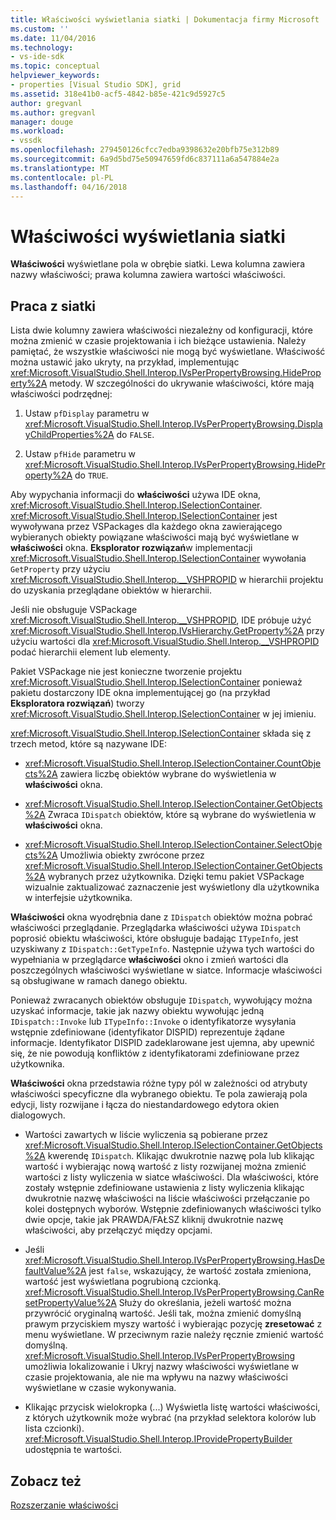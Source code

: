 ```yaml
---
title: Właściwości wyświetlania siatki | Dokumentacja firmy Microsoft
ms.custom: ''
ms.date: 11/04/2016
ms.technology:
- vs-ide-sdk
ms.topic: conceptual
helpviewer_keywords:
- properties [Visual Studio SDK], grid
ms.assetid: 318e41b0-acf5-4842-b85e-421c9d5927c5
author: gregvanl
ms.author: gregvanl
manager: douge
ms.workload:
- vssdk
ms.openlocfilehash: 279450126cfcc7edba9398632e20bfb75e312b89
ms.sourcegitcommit: 6a9d5bd75e50947659fd6c837111a6a547884e2a
ms.translationtype: MT
ms.contentlocale: pl-PL
ms.lasthandoff: 04/16/2018
---
```

# <a name="properties-display-grid"></a>Właściwości wyświetlania siatki
**Właściwości** wyświetlane pola w obrębie siatki. Lewa kolumna zawiera nazwy właściwości; prawa kolumna zawiera wartości właściwości.  
  
## <a name="working-with-the-grid"></a>Praca z siatki  
 Lista dwie kolumny zawiera właściwości niezależny od konfiguracji, które można zmienić w czasie projektowania i ich bieżące ustawienia. Należy pamiętać, że wszystkie właściwości nie mogą być wyświetlane. Właściwość można ustawić jako ukryty, na przykład, implementując <xref:Microsoft.VisualStudio.Shell.Interop.IVsPerPropertyBrowsing.HideProperty%2A> metody. W szczególności do ukrywanie właściwości, które mają właściwości podrzędnej:  
  
1.  Ustaw `pfDisplay` parametru w <xref:Microsoft.VisualStudio.Shell.Interop.IVsPerPropertyBrowsing.DisplayChildProperties%2A> do `FALSE`.  
  
2.  Ustaw `pfHide` parametru w <xref:Microsoft.VisualStudio.Shell.Interop.IVsPerPropertyBrowsing.HideProperty%2A> do `TRUE`.  
  
 Aby wypychania informacji do **właściwości** używa IDE okna, <xref:Microsoft.VisualStudio.Shell.Interop.ISelectionContainer>. <xref:Microsoft.VisualStudio.Shell.Interop.ISelectionContainer> jest wywoływana przez VSPackages dla każdego okna zawierającego wybieranych obiekty powiązane właściwości mają być wyświetlane w **właściwości** okna. **Eksplorator rozwiązań**w implementacji <xref:Microsoft.VisualStudio.Shell.Interop.ISelectionContainer> wywołania `GetProperty` przy użyciu <xref:Microsoft.VisualStudio.Shell.Interop.__VSHPROPID> w hierarchii projektu do uzyskania przeglądane obiektów w hierarchii.  
  
 Jeśli nie obsługuje VSPackage <xref:Microsoft.VisualStudio.Shell.Interop.__VSHPROPID>, IDE próbuje użyć <xref:Microsoft.VisualStudio.Shell.Interop.IVsHierarchy.GetProperty%2A> przy użyciu wartości dla <xref:Microsoft.VisualStudio.Shell.Interop.__VSHPROPID> podać hierarchii element lub elementy.  
  
 Pakiet VSPackage nie jest konieczne tworzenie projektu <xref:Microsoft.VisualStudio.Shell.Interop.ISelectionContainer> ponieważ pakietu dostarczony IDE okna implementującej go (na przykład **Eksploratora rozwiązań**) tworzy <xref:Microsoft.VisualStudio.Shell.Interop.ISelectionContainer> w jej imieniu.  
  
 <xref:Microsoft.VisualStudio.Shell.Interop.ISelectionContainer> składa się z trzech metod, które są nazywane IDE:  
  
-   <xref:Microsoft.VisualStudio.Shell.Interop.ISelectionContainer.CountObjects%2A> zawiera liczbę obiektów wybrane do wyświetlenia w **właściwości** okna.  
  
-   <xref:Microsoft.VisualStudio.Shell.Interop.ISelectionContainer.GetObjects%2A> Zwraca `IDispatch` obiektów, które są wybrane do wyświetlenia w **właściwości** okna.  
  
-   <xref:Microsoft.VisualStudio.Shell.Interop.ISelectionContainer.SelectObjects%2A> Umożliwia obiekty zwrócone przez <xref:Microsoft.VisualStudio.Shell.Interop.ISelectionContainer.GetObjects%2A> wybranych przez użytkownika. Dzięki temu pakiet VSPackage wizualnie zaktualizować zaznaczenie jest wyświetlony dla użytkownika w interfejsie użytkownika.  
  
 **Właściwości** okna wyodrębnia dane z `IDispatch` obiektów można pobrać właściwości przeglądanie. Przeglądarka właściwości używa `IDispatch` poprosić obiektu właściwości, które obsługuje badając `ITypeInfo`, jest uzyskiwany z `IDispatch::GetTypeInfo`. Następnie używa tych wartości do wypełniania w przeglądarce **właściwości** okno i zmień wartości dla poszczególnych właściwości wyświetlane w siatce. Informacje właściwości są obsługiwane w ramach danego obiektu.  
  
 Ponieważ zwracanych obiektów obsługuje `IDispatch`, wywołujący można uzyskać informacje, takie jak nazwy obiektu wywołując jedną `IDispatch::Invoke` lub `ITypeInfo::Invoke` o identyfikatorze wysyłania wstępnie zdefiniowane (identyfikator DISPID) reprezentuje żądane informacje. Identyfikator DISPID zadeklarowane jest ujemna, aby upewnić się, że nie powodują konfliktów z identyfikatorami zdefiniowane przez użytkownika.  
  
 **Właściwości** okna przedstawia różne typy pól w zależności od atrybuty właściwości specyficzne dla wybranego obiektu. Te pola zawierają pola edycji, listy rozwijane i łącza do niestandardowego edytora okien dialogowych.  
  
-   Wartości zawartych w liście wyliczenia są pobierane przez <xref:Microsoft.VisualStudio.Shell.Interop.ISelectionContainer.GetObjects%2A> kwerendę `IDispatch`. Klikając dwukrotnie nazwę pola lub klikając wartość i wybierając nową wartość z listy rozwijanej można zmienić wartości z listy wyliczenia w siatce właściwości. Dla właściwości, które zostały wstępnie zdefiniowane ustawienia z listy wyliczenia klikając dwukrotnie nazwę właściwości na liście właściwości przełączanie po kolei dostępnych wyborów. Wstępnie zdefiniowanych właściwości tylko dwie opcje, takie jak PRAWDA/FAŁSZ kliknij dwukrotnie nazwę właściwości, aby przełączyć między opcjami.  
  
-   Jeśli <xref:Microsoft.VisualStudio.Shell.Interop.IVsPerPropertyBrowsing.HasDefaultValue%2A> jest `false`, wskazujący, że wartość została zmieniona, wartość jest wyświetlana pogrubioną czcionką. <xref:Microsoft.VisualStudio.Shell.Interop.IVsPerPropertyBrowsing.CanResetPropertyValue%2A> Służy do określania, jeżeli wartość można przywrócić oryginalną wartość. Jeśli tak, można zmienić domyślną prawym przyciskiem myszy wartość i wybierając pozycję **zresetować** z menu wyświetlane. W przeciwnym razie należy ręcznie zmienić wartość domyślną. <xref:Microsoft.VisualStudio.Shell.Interop.IVsPerPropertyBrowsing> umożliwia lokalizowanie i Ukryj nazwy właściwości wyświetlane w czasie projektowania, ale nie ma wpływu na nazwy właściwości wyświetlane w czasie wykonywania.  
  
-   Klikając przycisk wielokropka (...) Wyświetla listę wartości właściwości, z których użytkownik może wybrać (na przykład selektora kolorów lub lista czcionki). <xref:Microsoft.VisualStudio.Shell.Interop.IProvidePropertyBuilder> udostępnia te wartości.  
  
## <a name="see-also"></a>Zobacz też  
 [Rozszerzanie właściwości](../../extensibility/internals/extending-properties.md)
